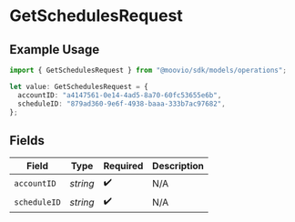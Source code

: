 # GetSchedulesRequest

## Example Usage

```typescript
import { GetSchedulesRequest } from "@moovio/sdk/models/operations";

let value: GetSchedulesRequest = {
  accountID: "a4147561-0e14-4ad5-8a70-60fc53655e6b",
  scheduleID: "879ad360-9e6f-4938-baaa-333b7ac97682",
};
```

## Fields

| Field              | Type               | Required           | Description        |
| ------------------ | ------------------ | ------------------ | ------------------ |
| `accountID`        | *string*           | :heavy_check_mark: | N/A                |
| `scheduleID`       | *string*           | :heavy_check_mark: | N/A                |